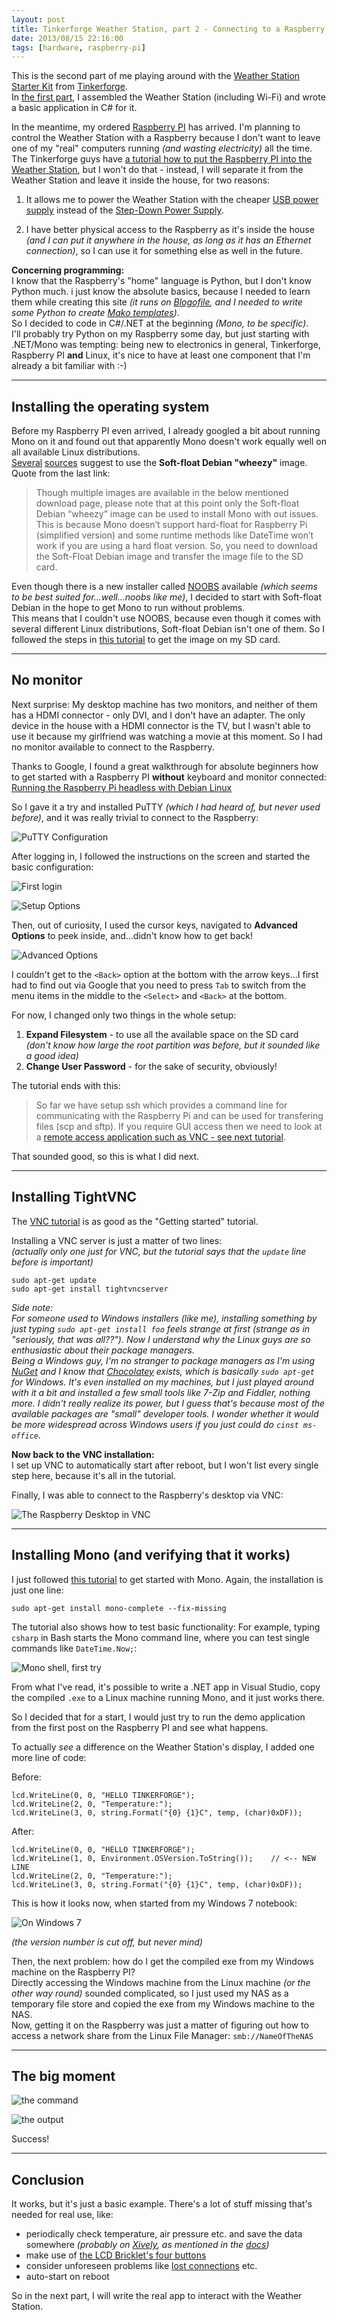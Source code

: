 ```yaml
---
layout: post
title: Tinkerforge Weather Station, part 2 - Connecting to a Raspberry PI
date: 2013/08/15 22:16:00
tags: [hardware, raspberry-pi]
---
```


This is the second part of me playing around with the [Weather Station Starter Kit](http://www.tinkerforge.com/en/doc/Kits/WeatherStation/WeatherStation.html) from [Tinkerforge](http://www.tinkerforge.com).  
In [the first part](/2013/06/17/tinkerforge-weather-station-part-1-intro-and-construction/), I assembled the Weather Station (including Wi-Fi) and wrote a basic application in C# for it.

In the meantime, my ordered [Raspberry PI](http://www.raspberrypi.org/) has arrived. I'm planning to control the Weather Station with a Raspberry because I don't want to leave one of my "real" computers running *(and wasting electricity)* all the time. The Tinkerforge guys have [a tutorial how to put the Raspberry PI into the Weather Station](http://www.tinkerforge.com/en/doc/Kits/WeatherStation/Construction_RaspberryPi.html), but I won't do that - instead, I will separate it from the Weather Station and leave it inside the house, for two reasons:

1. It allows me to power the Weather Station with the cheaper [USB power supply](https://www.tinkerforge.com/en/shop/power-supplies/usb-power-supply.html) instead of the [Step-Down Power Supply](https://www.tinkerforge.com/en/shop/power-supplies/step-down-power-supply.html).
 
2. I have better physical access to the Raspberry as it's inside the house *(and I can put it anywhere in the house, as long as it has an Ethernet connection)*, so I can use it for something else as well in the future.


**Concerning programming:**  
I know that the Raspberry's "home" language is Python, but I don't know Python much. i just know the absolute basics, because I needed to learn them while creating this site *(it runs on [Blogofile](http://www.blogofile.com/), and I needed to write some Python to create [Mako templates](http://www.makotemplates.org/))*.  
So I decided to code in C#/.NET at the beginning *(Mono, to be specific)*.  
I'll probably try Python on my Raspberry some day, but just starting with .NET/Mono was tempting: being new to electronics in general, Tinkerforge, Raspberry PI **and** Linux, it's nice to have at least one component that I'm already a bit familiar with :-)   

---

## Installing the operating system

Before my Raspberry PI even arrived, I already googled a bit about running Mono on it and found out that apparently Mono doesn't work equally well on all available Linux distributions.  
[Several](http://raspberrypi.stackexchange.com/a/5099/8004) [sources](http://www.amazedsaint.com/2013/04/hack-raspberry-pi-how-to-build.html) suggest to use the **Soft-float Debian "wheezy"** image.  
Quote from the last link:

> Though multiple images are available in the below mentioned download page, please note that at this point only the Soft-float Debian “wheezy” image can be used to install Mono with out issues. This is because Mono doesn’t support hard-float for Raspberry Pi (simplified version) and some runtime methods like DateTime won’t work if you are using a hard float version. So, you need to download the Soft-Float Debian image and transfer the image file to the SD card.

Even though there is a new installer called [NOOBS](http://www.raspberrypi.org/archives/4100) available *(which seems to be best suited for...well...noobs like me)*, I decided to start with Soft-float Debian in the hope to get Mono to run without problems.  
This means that I couldn't use NOOBS, because even though it comes with several different Linux distributions, Soft-float Debian isn't one of them. So I followed the steps in [this tutorial](http://elinux.org/RPi_Easy_SD_Card_Setup#Using_the_Win32DiskImager_program) to get the image on my SD card.

---

## No monitor

Next surprise: My desktop machine has two monitors, and neither of them has a HDMI connector - only DVI, and I don't have an adapter.
The only device in the house with a HDMI connector is the TV, but I wasn't able to use it because my girlfriend was watching a movie at this moment. So I had no monitor available to connect to the Raspberry.

Thanks to Google, I found a great walkthrough for absolute beginners how to get started with a Raspberry PI **without** keyboard and monitor connected:  
[Running the Raspberry Pi headless with Debian Linux](http://www.penguintutor.com/linux/raspberrypi-headless)

So I gave it a try and installed PuTTY *(which I had heard of, but never used before)*, and it was really trivial to connect to the Raspberry:

![PuTTY Configuration](/img/tinkerforge-02-putty-configuration.png "PuTTY Configuration")

After logging in, I followed the instructions on the screen and started the basic configuration:

![First login](/img/tinkerforge-02-first-login.png "First login")

![Setup Options](/img/tinkerforge-02-setup-options.png "Setup Options")

Then, out of curiosity, I used the cursor keys, navigated to **Advanced Options** to peek inside, and...didn't know how to get back!

![Advanced Options](/img/tinkerforge-02-advanced-options.png "Advanced Options")

I couldn't get to the `<Back>` option at the bottom with the arrow keys...I first had to find out via Google that you need to press `Tab` to switch from the menu items in the middle to the `<Select>` and `<Back>` at the bottom.

For now, I changed only two things in the whole setup:

1. **Expand Filesystem** - to use all the available space on the SD card  
  *(don't know how large the root partition was before, but it sounded like a good idea)*
2. **Change User Password** - for the sake of security, obviously!


The tutorial ends with this:

> So far we have setup ssh which provides a command line for communicating with the Raspberry Pi and can be used for transfering files (scp and sftp). If you require GUI access then we need to look at a [remote access application such as VNC - see next tutorial](http://www.penguintutor.com/linux/tightvnc).

That sounded good, so this is what I did next.

---

## Installing TightVNC

The [VNC tutorial](http://www.penguintutor.com/linux/tightvnc) is as good as the "Getting started" tutorial.

Installing a VNC server is just a matter of two lines:  
*(actually only one just for VNC, but the tutorial says that the `update` line before is important)*

	sudo apt-get update
	sudo apt-get install tightvncserver


*Side note:  
For someone used to Windows installers (like me), installing something by just typing `sudo apt-get install foo` feels strange at first (strange as in "seriously, that was all??"). Now I understand why the Linux guys are so enthusiastic about their package managers.  
Being a Windows guy, I'm no stranger to package managers as I'm using [NuGet](https://www.nuget.org/) and I know that [Chocolatey](http://chocolatey.org/) exists, which is basically `sudo apt-get` for Windows. It's even installed on my machines, but I just played around with it a bit and installed a few small tools like 7-Zip and Fiddler, nothing more. I didn't really realize its power, but I guess that's because most of the available packages are "small" developer tools. I wonder whether it would be more widespread across Windows users if you just could do `cinst ms-office`.*

**Now back to the VNC installation:**  
I set up VNC to automatically start after reboot, but I won't list every single step here, because it's all in the tutorial.

Finally, I was able to connect to the Raspberry's desktop via VNC:

![The Raspberry Desktop in VNC](/img/tinkerforge-02-vnc-desktop.jpg "The Raspberry Desktop in VNC")

---

## Installing Mono (and verifying that it works)

I just followed [this tutorial](http://www.amazedsaint.com/2013/04/hack-raspberry-pi-how-to-build.html) to get started with Mono. Again, the installation is just one line:

    sudo apt-get install mono-complete --fix-missing
    
The tutorial also shows how to test basic functionality: For example, typing `csharp` in Bash starts the Mono command line, where you can test single commands like `DateTime.Now;`:

![Mono shell, first try](/img/tinkerforge-02-mono-shell.png "Mono shell, first try")


From what I've read, it's possible to write a .NET app in Visual Studio, copy the compiled `.exe` to a Linux machine running Mono, and it just works there.

So I decided that for a start, I would just try to run the demo application from the first post on the Raspberry PI and see what happens.

To actually *see* a difference on the Weather Station's display, I added one more line of code:

Before:

    lcd.WriteLine(0, 0, "HELLO TINKERFORGE");
    lcd.WriteLine(2, 0, "Temperature:");
    lcd.WriteLine(3, 0, string.Format("{0} {1}C", temp, (char)0xDF));

After:

    lcd.WriteLine(0, 0, "HELLO TINKERFORGE");
    lcd.WriteLine(1, 0, Environment.OSVersion.ToString());    // <-- NEW LINE
    lcd.WriteLine(2, 0, "Temperature:");
    lcd.WriteLine(3, 0, string.Format("{0} {1}C", temp, (char)0xDF));

This is how it looks now, when started from my Windows 7 notebook:

![On Windows 7](/img/tinkerforge-02-windows-display.jpg "On Windows 7")

*(the version number is cut off, but never mind)*

Then, the next problem: how do I get the compiled exe from my Windows machine on the Raspberry PI?  
Directly accessing the Windows machine from the Linux machine *(or the other way round)* sounded complicated, so I just used my NAS as a temporary file store and copied the exe from my Windows machine to the NAS.  
Now, getting it on the Raspberry was just a matter of figuring out how to access a network share from the Linux File Manager: `smb://NameOfTheNAS`

---

## The big moment

![the command](/img/tinkerforge-02-mono-finalshell.png "the command")

![the output](/img/tinkerforge-02-mono-finaldisplay.jpg "the output")


Success!

---

## Conclusion

It works, but it's just a basic example. There's a lot of stuff missing that's needed for real use, like:

- periodically check temperature, air pressure etc. and save the data somewhere *(probably on [Xively](https://xively.com/), as mentioned in the [docs](http://www.tinkerforge.com/en/doc/Kits/WeatherStation/WeatherStation.html#starter-kit-weather-station-xively))*
- make use of [the LCD Bricklet's four buttons](http://www.tinkerforge.com/en/doc/Kits/WeatherStation/WeatherStation.html#starter-kit-weather-station-button-control)
- consider unforeseen problems like [lost connections](http://www.tinkerforge.com/en/doc/Tutorials/Tutorial_Rugged/Tutorial.html#tutorial-rugged-approach) etc.
- auto-start on reboot

So in the next part, I will write the real app to interact with the Weather Station.